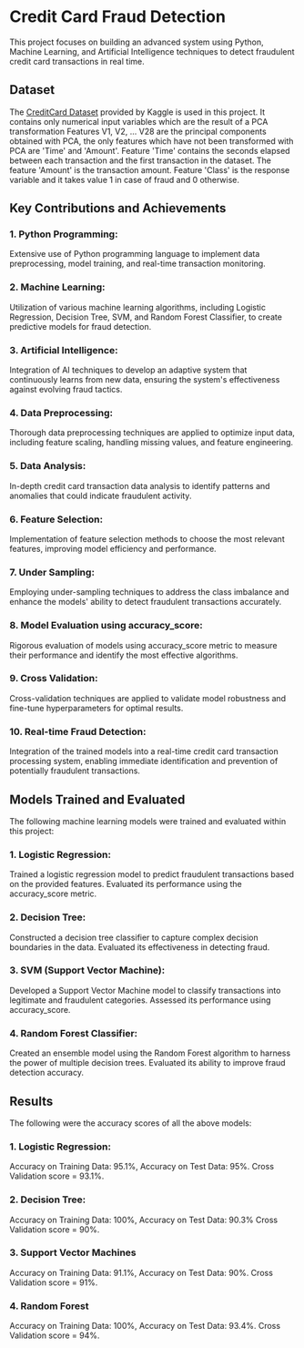 # Credit Card Fraud Detection
This project focuses on building an advanced system using Python, Machine Learning, and Artificial Intelligence techniques to detect fraudulent credit card transactions in real time.

## Dataset

The [CreditCard Dataset](https://www.kaggle.com/datasets/mlg-ulb/creditcardfraud) provided by Kaggle is used in this project. It contains only numerical input variables which are the result of a PCA transformation Features V1, V2, … V28 are the principal components obtained with PCA, the only features which have not been transformed with PCA are 'Time' and 'Amount'. Feature 'Time' contains the seconds elapsed between each transaction and the first transaction in the dataset. The feature 'Amount' is the transaction amount.  Feature 'Class' is the response variable and it takes value 1 in case of fraud and 0 otherwise.

## Key Contributions and Achievements

### 1. Python Programming: 
Extensive use of Python programming language to implement data preprocessing, model training, and real-time transaction monitoring.

### 2. Machine Learning:
Utilization of various machine learning algorithms, including Logistic Regression, Decision Tree, SVM, and Random Forest Classifier, to create predictive models for fraud detection.

### 3. Artificial Intelligence:
Integration of AI techniques to develop an adaptive system that continuously learns from new data, ensuring the system's effectiveness against evolving fraud tactics.

### 4. Data Preprocessing:
Thorough data preprocessing techniques are applied to optimize input data, including feature scaling, handling missing values, and feature engineering.

### 5. Data Analysis:
In-depth credit card transaction data analysis to identify patterns and anomalies that could indicate fraudulent activity.

### 6. Feature Selection:
Implementation of feature selection methods to choose the most relevant features, improving model efficiency and performance.

### 7. Under Sampling:
Employing under-sampling techniques to address the class imbalance and enhance the models' ability to detect fraudulent transactions accurately.

### 8. Model Evaluation using accuracy_score:
Rigorous evaluation of models using accuracy_score metric to measure their performance and identify the most effective algorithms.

### 9. Cross Validation:
Cross-validation techniques are applied to validate model robustness and fine-tune hyperparameters for optimal results.

### 10. Real-time Fraud Detection:
Integration of the trained models into a real-time credit card transaction processing system, enabling immediate identification and prevention of potentially fraudulent transactions.

## Models Trained and Evaluated

The following machine learning models were trained and evaluated within this project:

### 1. Logistic Regression:
Trained a logistic regression model to predict fraudulent transactions based on the provided features. Evaluated its performance using the accuracy_score metric.

### 2. Decision Tree:
Constructed a decision tree classifier to capture complex decision boundaries in the data. Evaluated its effectiveness in detecting fraud.

###  3. SVM (Support Vector Machine):
Developed a Support Vector Machine model to classify transactions into legitimate and fraudulent categories. Assessed its performance using accuracy_score.

### 4. Random Forest Classifier:
Created an ensemble model using the Random Forest algorithm to harness the power of multiple decision trees. Evaluated its ability to improve fraud detection accuracy.

## Results
The following were the accuracy scores of all the above models:

### 1. Logistic Regression:
Accuracy on Training Data: 95.1%, Accuracy on Test Data: 95%.
Cross Validation score = 93.1%.

### 2. Decision Tree:
Accuracy on Training Data: 100%, Accuracy on Test Data: 90.3%
Cross Validation score = 90%.

### 3. Support Vector Machines 
Accuracy on Training Data: 91.1%, Accuracy on Test Data: 90%.
Cross Validation score = 91%.

### 4. Random Forest
Accuracy on Training Data: 100%, Accuracy on Test Data: 93.4%.
Cross Validation score = 94%.
